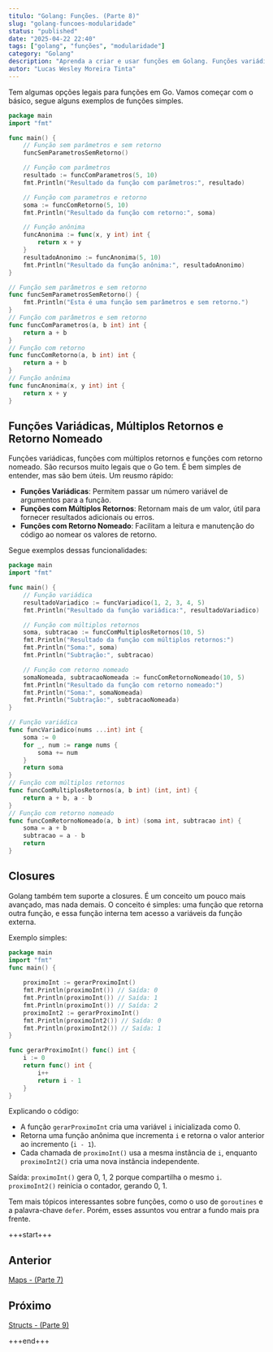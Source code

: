 ```yaml
---
titulo: "Golang: Funções. (Parte 8)"
slug: "golang-funcoes-modularidade"
status: "published"
date: "2025-04-22 22:40"
tags: ["golang", "funções", "modularidade"]
category: "Golang"
description: "Aprenda a criar e usar funções em Golang. Funções variádicas, múltiplos retornos, closures e mais." 
autor: "Lucas Wesley Moreira Tinta"
---
```


Tem algumas opções legais para funções em Go.
Vamos começar com o básico, segue alguns exemplos de funções simples.


```go
package main
import "fmt"

func main() {
    // Função sem parâmetros e sem retorno
    funcSemParametrosSemRetorno()

    // Função com parâmetros
    resultado := funcComParametros(5, 10)
    fmt.Println("Resultado da função com parâmetros:", resultado)

    // Função com parametros e retorno
    soma := funcComRetorno(5, 10)
    fmt.Println("Resultado da função com retorno:", soma)

    // Função anônima
    funcAnonima := func(x, y int) int {
        return x + y
    }
    resultadoAnonimo := funcAnonima(5, 10)
    fmt.Println("Resultado da função anônima:", resultadoAnonimo)
}

// Função sem parâmetros e sem retorno
func funcSemParametrosSemRetorno() {
    fmt.Println("Esta é uma função sem parâmetros e sem retorno.")
}
// Função com parâmetros e sem retorno
func funcComParametros(a, b int) int {
    return a + b
}
// Função com retorno
func funcComRetorno(a, b int) int {
    return a + b
}
// Função anônima
func funcAnonima(x, y int) int {
    return x + y
}
```

## Funções Variádicas, Múltiplos Retornos e Retorno Nomeado

Funções variádicas, funções com múltiplos retornos e funções com retorno nomeado. São recursos muito legais que o Go tem.
É bem simples de entender, mas são bem úteis. Um reusmo rápido:

- **Funções Variádicas**: Permitem passar um número variável de argumentos para a função.
- **Funções com Múltiplos Retornos**: Retornam mais de um valor, útil para fornecer resultados adicionais ou erros.
- **Funções com Retorno Nomeado**: Facilitam a leitura e manutenção do código ao nomear os valores de retorno.

Segue exemplos dessas funcionalidades:

```go
package main
import "fmt"

func main() {
    // Função variádica
    resultadoVariadico := funcVariadico(1, 2, 3, 4, 5)
    fmt.Println("Resultado da função variádica:", resultadoVariadico)

    // Função com múltiplos retornos
    soma, subtracao := funcComMultiplosRetornos(10, 5)
    fmt.Println("Resultado da função com múltiplos retornos:")
    fmt.Println("Soma:", soma)
    fmt.Println("Subtração:", subtracao)

    // Função com retorno nomeado
    somaNomeada, subtracaoNomeada := funcComRetornoNomeado(10, 5)
    fmt.Println("Resultado da função com retorno nomeado:")
    fmt.Println("Soma:", somaNomeada)
    fmt.Println("Subtração:", subtracaoNomeada)
}

// Função variádica
func funcVariadico(nums ...int) int {
    soma := 0
    for _, num := range nums {
        soma += num
    }
    return soma
}
// Função com múltiplos retornos
func funcComMultiplosRetornos(a, b int) (int, int) {
    return a + b, a - b
}
// Função com retorno nomeado
func funcComRetornoNomeado(a, b int) (soma int, subtracao int) {
    soma = a + b
    subtracao = a - b
    return
}
```


## Closures

Golang também tem suporte a closures.
É um conceito um pouco mais avançado, mas nada demais.
O conceito é simples: uma função que retorna outra função, e essa função interna tem acesso a variáveis da função externa.

Exemplo simples: 

```go
package main
import "fmt"
func main() {
    
    proximoInt := gerarProximoInt()
    fmt.Println(proximoInt()) // Saída: 0
    fmt.Println(proximoInt()) // Saída: 1
    fmt.Println(proximoInt()) // Saída: 2
    proximoInt2 := gerarProximoInt()
    fmt.Println(proximoInt2()) // Saída: 0
    fmt.Println(proximoInt2()) // Saída: 1
}

func gerarProximoInt() func() int {
    i := 0
    return func() int {
        i++
        return i - 1
    }
}
```

Explicando o código:

- A função `gerarProximoInt` cria uma variável `i` inicializada como 0.
- Retorna uma função anônima que incrementa `i` e retorna o valor anterior ao incremento (`i - 1`).
- Cada chamada de `proximoInt()` usa a mesma instância de `i`, enquanto `proximoInt2()` cria uma nova instância independente.

Saída:
`proximoInt()` gera 0, 1, 2 porque compartilha o mesmo `i`.
`proximoInt2()` reinicia o contador, gerando 0, 1.

Tem mais tópicos interessantes sobre funções, como o uso de `goroutines` e a palavra-chave `defer`.
Porém, esses assuntos vou entrar a fundo mais pra frente.


+++start+++

## Anterior
[Maps - (Parte 7)](7.maps)

## Próximo
[Structs - (Parte 9)](9.structs)

+++end+++

